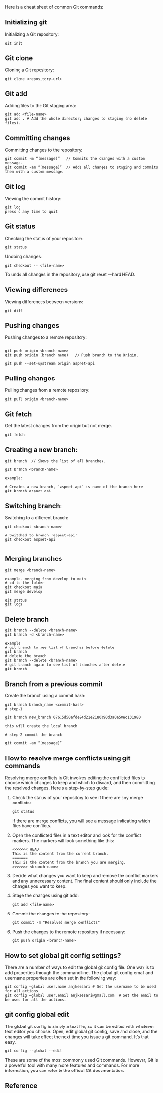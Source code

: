 Here is a cheat sheet of common Git commands:

## Initializing git

Initializing a Git repository:
```
git init
```
## Git clone

Cloning a Git repository:
```
git clone <repository-url>
```
## Git add

Adding files to the Git staging area:
```
git add <file-name>
git add . # Add the whole directory changes to staging (no delete files).
```

## Committing changes

Committing changes to the repository:

```
git commit -m “(message)”	// Commits the changes with a custom message.
git commit -am “(message)”	// Adds all changes to staging and commits them with a custom message.

```

## Git log

Viewing the commit history:

```
git log
press q any time to quit
```


## Git status
Checking the status of your repository:

```
git status
```

Undoing changes:
```
git checkout -- <file-name>
```

To undo all changes in the repository, use git reset --hard HEAD.
## Viewing differences 
Viewing differences between versions:

```
git diff
```
## Pushing changes 
Pushing changes to a remote repository:
```

git push origin <branch-name>
git push origin (branch_name)	// Push branch to the Origin.

git push --set-upstream origin aspnet-api

```
## Pulling changes
Pulling changes from a remote repository:

```
git pull origin <branch-name>
```

## Git fetch

Get the latest changes from the origin but not merge.
```
git fetch
```
## Creating a new branch:

```
git branch	// Shows the list of all branches.

git branch <branch-name>

example:

# Creates a new branch, `aspnet-api` is name of the branch here
git branch aspnet-api

```

## Switching branch:

Switching to a different branch:

```
git checkout <branch-name>

# Switched to branch 'aspnet-api'
git checkout aspnet-api


```

## Merging branches
```
git merge <branch-name>

example, merging from develop to main
# cd to the folder
git checkout main
git merge develop

git status
git logs

```

## Delete branch
```
git branch --delete <branch-name>
git branch -d <branch-name>

example
# git branch to see list of branches before delete
git branch
# delete the branch
git branch --delete <branch-name>
# git branch again to see list of branches after delete
git branch
```


## Branch from a previous commit

Create the branch using a commit hash:


```
git branch branch_name <commit-hash>
# step-1

git branch new_branch 07615d50afde24d21e2180b90d3a0a58ec131980

this will create the local branch

# step-2 commit the branch 

git commit -am “(message)” 

```
## How to resolve merge conflicts using git commands

Resolving merge conflicts in Git involves editing the conflicted files to choose which changes to keep and which to discard, and then committing the resolved changes. Here's a step-by-step guide:

1. Check the status of your repository to see if there are any merge conflicts:

    ```
    git status
    ```
    If there are merge conflicts, you will see a message indicating which files have conflicts.

1. Open the conflicted files in a text editor and look for the conflict markers. The markers will look something like this:

    ```
    <<<<<<< HEAD
    This is the content from the current branch.
    =======
    This is the content from the branch you are merging.
    >>>>>>> <branch-name>

    ```
1. Decide what changes you want to keep and remove the conflict markers and any unnecessary content. The final content should only include the changes you want to keep.

1. Stage the changes using git add:
    ```
    git add <file-name>
    ```
1. Commit the changes to the repository:
    ```
    git commit -m "Resolved merge conflicts"

    ```
1. Push the changes to the remote repository if necessary:
    ```
    git push origin <branch-name>
    ```

## How to set global git config settings?

There are a number of ways to edit the global git config file. One way is to add properties through the command line. The global git config email and username properties are often set in the following way:

```
git config –global user.name anjkeesari	# Set the username to be used for all actions
git config –global user.email anjkeesari@gmail.com	# Set the email to be used for all the actions.
```

## git config global edit


The global git config is simply a text file, so it can be edited with whatever text editor you choose. Open, edit global git config, save and close, and the changes will take effect the next time you issue a git command. It’s that easy.

```
git config --global --edit
```

These are some of the most commonly used Git commands. However, Git is a powerful tool with many more features and commands. For more information, you can refer to the official Git documentation.



## Reference

<!-- - https://www.theserverside.com/blog/Coffee-Talk-Java-News-Stories-and-Opinions/The-global-Git-config-files-key-settings-and-usages#:~:text=How%20to%20do%20a%20git,It's%20that%20easy. -->
